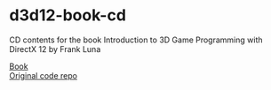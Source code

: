 # d3d12-book-cd
CD contents for the book Introduction to 3D Game Programming with DirectX 12 by Frank Luna  
  
[Book](https://www.amazon.com/gp/product/1942270062)  
[Original code repo](https://github.com/d3dcoder/d3d12book)